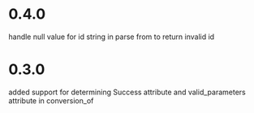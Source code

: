 # 0.4.0

handle null value for id string in parse from to return invalid id

# 0.3.0

added support for determining Success attribute and valid_parameters attribute in conversion_of
